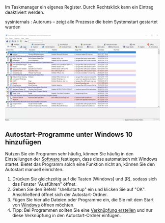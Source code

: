 

Im Taskmanager ein eigenes Register. Durch Rechtsklick kann ein Eintrag deaktiviert werden.



sysinternals : Autoruns – zeigt alle Prozesse die beim Systemstart gestartet wurden

![image-20210607175340079](fig/image-20210607175340079.png)



## Autostart-Programme unter Windows 10 hinzufügen

Nutzen Sie ein Programm sehr häufig, können Sie häufig in den Einstellungen der [Software ](https://praxistipps.chip.de/was-ist-software-einfach-erklaert_41276)festlegen, dass diese automatisch mit Windows startet. Bietet das Programm solch eine Funktion nicht an, können Sie den Autostart manuell einrichten.

1. Drücken Sie gleichzeitig auf die Tasten [Windows] und [R], sodass sich das Fenster "Ausführen" öffnet.
2. Geben Sie den Befehl "shell:startup" ein und klicken Sie auf "OK". Anschließend öffnet sich der Autostart-Ordner.
3. Fügen Sie hier alle Dateien oder Programme ein, die Sie mit dem Start von [Windows](https://praxistipps.chip.de/windows-7-abgesicherten-modus-starten_12651) öffnen möchten.
4. Tipp: Bei Programmen sollten Sie eine [Verknüpfung erstellen](https://praxistipps.chip.de/verknuepfung-auf-dem-desktop-erstellen_1625) und nur diese Verknüpfung in den Autostart-Ordner einfügen.